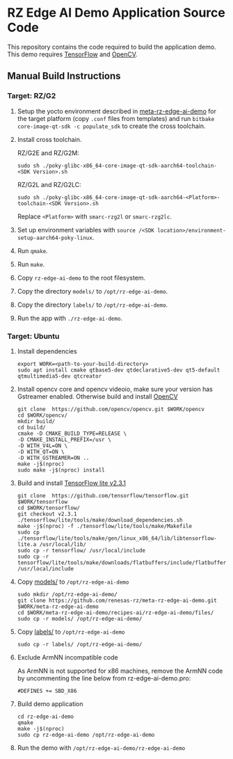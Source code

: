 # RZ Edge AI Demo Application Source Code

This repository contains the code required to build the application demo. This demo requires [TensorFlow](https://github.com/tensorflow/tensorflow/tree/v2.3.1) and [OpenCV](https://opencv.org/).

## Manual Build Instructions
### Target: RZ/G2
1. Setup the yocto environment described in [meta-rz-edge-ai-demo](https://github.com/renesas-rz/meta-rz-edge-ai-demo) for the target platform (copy `.conf` files from templates) and run `bitbake core-image-qt-sdk -c populate_sdk` to create the cross toolchain.
2. Install cross toolchain.

   RZ/G2E and RZ/G2M:
   ```
   sudo sh ./poky-glibc-x86_64-core-image-qt-sdk-aarch64-toolchain-<SDK Version>.sh
   ```

   RZ/G2L and RZ/G2LC:
   ```
   sudo sh ./poky-glibc-x86_64-core-image-qt-sdk-aarch64-<Platform>-toolchain-<SDK Version>.sh
   ```
   Replace `<Platform>` with `smarc-rzg2l` or `smarc-rzg2lc`.

3. Set up environment variables with `source /<SDK location>/environment-setup-aarch64-poky-linux`.
4. Run `qmake`.
5. Run `make`.
6. Copy `rz-edge-ai-demo` to the root filesystem.
7. Copy the directory `models/` to `/opt/rz-edge-ai-demo`.
8. Copy the directory `labels/` to `/opt/rz-edge-ai-demo`.
9. Run the app with `./rz-edge-ai-demo`.

### Target: Ubuntu
1. Install dependencies
    ```
    export WORK=<path-to-your-build-directory>
    sudo apt install cmake qtbase5-dev qtdeclarative5-dev qt5-default qtmultimedia5-dev qtcreator
    ```

2. Install opencv core and opencv videoio, make sure your version has Gstreamer enabled. Otherwise build and install [OpenCV](https://github.com/opencv/opencv.git)
    ```
    git clone  https://github.com/opencv/opencv.git $WORK/opencv
    cd $WORK/opencv/
    mkdir build/
    cd build/
    cmake -D CMAKE_BUILD_TYPE=RELEASE \
    -D CMAKE_INSTALL_PREFIX=/usr \
    -D WITH_V4L=ON \
    -D WITH_QT=ON \
    -D WITH_GSTREAMER=ON ..
    make -j$(nproc)
    sudo make -j$(nproc) install
    ```

3. Build and install [TensorFlow lite v2.3.1](https://github.com/tensorflow/tensorflow/tree/v2.3.1)
    ```
    git clone  https://github.com/tensorflow/tensorflow.git $WORK/tensorflow
    cd $WORK/tensorflow/
    git checkout v2.3.1
    ./tensorflow/lite/tools/make/download_dependencies.sh
    make -j$(nproc) -f ./tensorflow/lite/tools/make/Makefile
    sudo cp ./tensorflow/lite/tools/make/gen/linux_x86_64/lib/libtensorflow-lite.a /usr/local/lib/
    sudo cp -r tensorflow/ /usr/local/include
    sudo cp -r tensorflow/lite/tools/make/downloads/flatbuffers/include/flatbuffers /usr/local/include
    ```

4. Copy [models/](https://github.com/renesas-rz/meta-rz-edge-ai-demo/blob/master/recipes-ai/rz-edge-ai-demo/files/models) to `/opt/rz-edge-ai-demo`
    ```
    sudo mkdir /opt/rz-edge-ai-demo/
    git clone https://github.com/renesas-rz/meta-rz-edge-ai-demo.git $WORK/meta-rz-edge-ai-demo
    cd $WORK/meta-rz-edge-ai-demo/recipes-ai/rz-edge-ai-demo/files/
    sudo cp -r models/ /opt/rz-edge-ai-demo/
    ```

5. Copy [labels/](https://github.com/renesas-rz/meta-rz-edge-ai-demo/blob/master/recipes-ai/rz-edge-ai-demo/files/labels) to `/opt/rz-edge-ai-demo`
    ```
    sudo cp -r labels/ /opt/rz-edge-ai-demo/
    ```

6. Exclude ArmNN incompatible code

   As ArmNN is not supported for x86 machines, remove the ArmNN code by uncommenting
   the line below from rz-edge-ai-demo.pro:
   ```
   #DEFINES += SBD_X86
   ```

7. Build demo application
    ```
    cd rz-edge-ai-demo
    qmake
    make -j$(nproc)
    sudo cp rz-edge-ai-demo /opt/rz-edge-ai-demo
    ```

8. Run the demo with `/opt/rz-edge-ai-demo/rz-edge-ai-demo`
